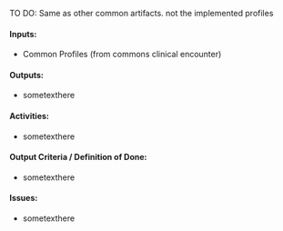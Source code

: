 TO DO: Same as other common artifacts. not the implemented profiles

#### **Inputs:** 

* Common Profiles (from commons clinical encounter)


#### **Outputs:**

* sometexthere

#### **Activities:**

* sometexthere

#### **Output Criteria / Definition of Done:**

* sometexthere

#### **Issues:**

* sometexthere